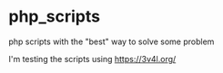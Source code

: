 # php_scripts
php scripts with the "best" way to solve some problem

I'm testing the scripts using https://3v4l.org/
